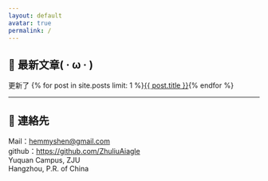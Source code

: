 ```yaml
---
layout: default
avatar: true
permalink: /
---
```

## 📕 最新文章( · ω · )
更新了 {% for post in site.posts limit: 1 %}<a href="{{ post.url | prepend: site.baseurl }}">{{ post.title }}</a>{% endfor %} 

---

## 📧 連絡先
Mail：hemmyshen@gmail.com <br/>
github：https://github.com/ZhuliuAiagle <br/>
Yuquan Campus, ZJU<br/>
Hangzhou, P.R. of China<br/>
